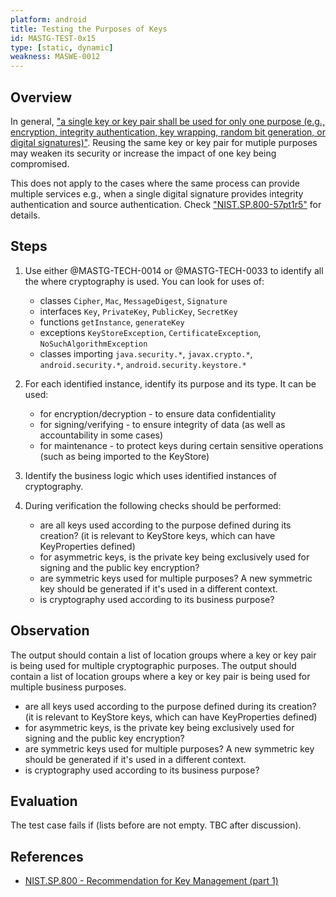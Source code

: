 ```yaml
---
platform: android
title: Testing the Purposes of Keys
id: MASTG-TEST-0x15
type: [static, dynamic]
weakness: MASWE-0012
---
```


## Overview

In general, ["a single key or key pair shall be used for only one purpose (e.g., encryption, integrity
authentication, key wrapping, random bit generation, or digital signatures)"](https://nvlpubs.nist.gov/nistpubs/SpecialPublications/NIST.SP.800-57pt1r5.pdf).
Reusing the same key or key pair for mutiple purposes may weaken its security or increase the impact of one key being compromised.

This does not apply to the cases where the same process can provide
multiple services e.g., when a single digital signature provides integrity
authentication and source authentication.
Check ["NIST.SP.800-57pt1r5"](https://nvlpubs.nist.gov/nistpubs/SpecialPublications/NIST.SP.800-57pt1r5.pdf) for details.

## Steps

1. Use either @MASTG-TECH-0014 or @MASTG-TECH-0033 to identify all the where cryptography is used. 
You can look for uses of:
    - classes `Cipher`, `Mac`, `MessageDigest`, `Signature`
    - interfaces `Key`, `PrivateKey`, `PublicKey`, `SecretKey`
    - functions `getInstance`, `generateKey`
    - exceptions `KeyStoreException`, `CertificateException`, `NoSuchAlgorithmException`
    - classes importing `java.security.*`, `javax.crypto.*`, `android.security.*`, `android.security.keystore.*`

2. For each identified instance, identify its purpose and its type. It can be used:
    - for encryption/decryption - to ensure data confidentiality
    - for signing/verifying - to ensure integrity of data (as well as accountability in some cases)
    - for maintenance - to protect keys during certain sensitive operations (such as being imported to the KeyStore)

3. Identify the business logic which uses identified instances of cryptography.

4. During verification the following checks should be performed:
    - are all keys used according to the purpose defined during its creation? (it is relevant to KeyStore keys, which can have KeyProperties defined)
    - for asymmetric keys, is the private key being exclusively used for signing and the public key encryption?
    - are symmetric keys used for multiple purposes? A new symmetric key should be generated if it's used in a different context.
    - is cryptography used according to its business purpose?

## Observation

The output should contain a list of location groups where a key or key pair is being used for multiple cryptographic purposes.
The output should contain a list of location groups where a key or key pair is being used for multiple business purposes.

- are all keys used according to the purpose defined during its creation? (it is relevant to KeyStore keys, which can have KeyProperties defined)
- for asymmetric keys, is the private key being exclusively used for signing and the public key encryption?
- are symmetric keys used for multiple purposes? A new symmetric key should be generated if it's used in a different context.
- is cryptography used according to its business purpose?

## Evaluation

The test case fails if (lists before are not empty. TBC after discussion).

## References

- [NIST.SP.800 - Recommendation for Key Management (part 1)](https://nvlpubs.nist.gov/nistpubs/SpecialPublications/NIST.SP.800-57pt1r5.pdf)
